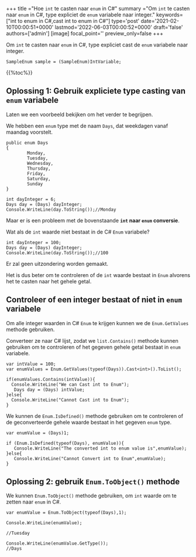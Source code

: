 +++
title   ="Hoe `int` te casten naar `enum` in C#"
summary ="Om `int` te casten naar `enum` in C#, type expliciet de `enum` variabele naar integer."
keywords=["int to enum in C#,cast int to enum in C#"]
type='post'
date='2021-02-10T00:00:51+0000'
lastmod='2022-06-03T00:00:52+0000'
draft='false'
authors=['admin']
[image]
focal_point=''
preview_only=false
+++

Om `int` te casten naar `enum` in C#, type expliciet cast de `enum` variabele naar integer.

```
SampleEnum sample = (SampleEnum)IntVariable;
```

{{%toc%}}

## Oplossing 1: Gebruik expliciete type casting van `enum` variabele

Laten we een voorbeeld bekijken om het verder te begrijpen.

We hebben een `enum` type met de naam `Days`, dat weekdagen vanaf maandag voorstelt.

```
public enum Days
{
        Monday,  
        Tuesday,  
        Wednesday,  
        Thursday,  
        Friday,  
        Saturday,  
        Sunday
}

int dayInteger = 6;
Days day = (Days) dayInteger;
Console.WriteLine(day.ToString());//Monday
```

Maar er is een probleem met de bovenstaande **`int` naar `enum` conversie**.

Wat als de `int` waarde niet bestaat in de C# `Enum` variabele?

```
int dayInteger = 100;
Days day = (Days) dayInteger;
Console.WriteLine(day.ToString());//100
```

Er zal geen uitzondering worden gemaakt.

Het is dus beter om te controleren of de `int` waarde bestaat in `Enum` alvorens het te casten naar het gehele getal.

## Controleer of een integer bestaat of niet in `enum` variabele

Om alle integer waarden in C# `Enum` te krijgen kunnen we de `Enum.GetValues` methode gebruiken.

Converteer ze naar C# lijst, zodat we `list.Contains()` methode kunnen gebruiken om te controleren of het gegeven gehele getal bestaat in `enum` variabele.

```
var intValue = 100;
var enumValues = Enum.GetValues(typeof(Days)).Cast<int>().ToList();

if(enumValues.Contains(intValue)){
  Console.WriteLine("We can Cast int to Enum");  
   Days day = (Days) intValue;
}else{
  Console.WriteLine("Cannot Cast int to Enum");
}

```
We kunnen de `Enum.IsDefined()` methode gebruiken om te controleren of de geconverteerde gehele waarde bestaat in het gegeven `enum` type.  

```
var enumValue = (Days)1;

if (Enum.IsDefined(typeof(Days), enumValue)){
   Console.WriteLine("The converted int to enum value is",enumValue);
}else{
   Console.WriteLine("Cannot Convert int to Enum",enumValue);
}
```


## Oplossing 2: gebruik `Enum.ToObject()` methode

We kunnen `Enum.ToObject()` methode gebruiken, om `int` waarde om te zetten naar `enum` in C#.

```
var enumValue = Enum.ToObject(typeof(Days),1);

Console.WriteLine(enumValue);

//Tuesday

Console.WriteLine(enumValue.GetType());
//Days

```






